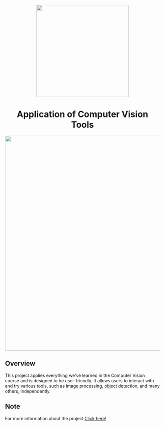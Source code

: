 <p align="center"><img src="https://github.com/user-attachments/assets/4a462c12-8273-4f26-9384-bcd969f8f641" width=300></p>
<h1 align="center">Application of Computer Vision Tools</h1>
<p align="center"><img src="https://github.com/user-attachments/assets/9ff89500-42ac-4710-a482-a373df386918" width=700></p>
<h2>Overview</h2>
<p>This project applies everything we've learned in the Computer Vision course and is designed to be user-friendly. It allows users to interact with and try various tools, such as image processing, object detection, and many others, independently.</p>
<h2>Note</h2>
<p>For more information about the project <a href="https://mahmoud46.github.io/Pixel/">Click here!</a></p>
